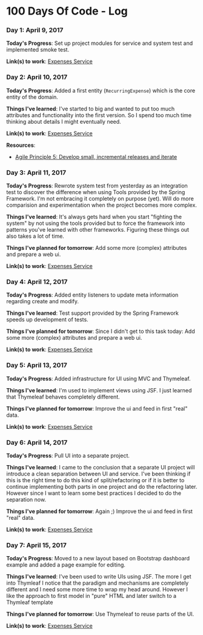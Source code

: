 # 100 Days Of Code - Log

### Day 1: April 9, 2017

**Today's Progress**: Set up project modules for service and system test and implemented smoke test.

**Link(s) to work**: [Expenses Service](https://github.com/roamingthings/expenses-service/commit/85097afe3afe79a3fd1593d3a4d4c518f0d94f4e)

### Day 2: April 10, 2017

**Today's Progress**: Added a first entity (`RecurringExpense`) which is the core entity of the domain.

**Things I've learned**: I've started to big and wanted to put too much attributes and functionality into the first version. So I spend too much time thinking about details I might eventually need.  

**Link(s) to work**: [Expenses Service](https://github.com/roamingthings/expenses-service/commit/1852d341011a5485016cbf6498d6195c4646e7d8)

**Resources**:
* [Agile Principle 5: Develop small, incremental releases and iterate](http://www.allaboutagile.com/agile-principle-5-how-do-you-eat-an-elephant/)

### Day 3: April 11, 2017

**Today's Progress**: Rewrote system test from yesterday as an integration test to discover the difference when using Tools provided by the Spring Framework. I'm not embracing it completely on purpose (yet). Will do more comparision and experimentation when the project becomes more complex.

**Things I've learned**: It's always gets hard when you start "fighting the system" by not using the tools provided but to force the framework into patterns you've learned with other frameworks. Figuring these things out also takes a lot of time.

**Things I've planned for tomorrow**: Add some more (complex) attributes and prepare a web ui.

**Link(s) to work**: [Expenses Service](https://github.com/roamingthings/expenses-service/commit/f28374c9d3d071a454cd85034ca8ab3dba94eeb3)

### Day 4: April 12, 2017

**Today's Progress**: Added entity listeners to update meta information regarding create and modify.

**Things I've learned**: Test support provided by the Spring Framework speeds up development of tests.

**Things I've planned for tomorrow**: Since I didn't get to this task today: Add some more (complex) attributes and prepare a web ui.

**Link(s) to work**: [Expenses Service](https://github.com/roamingthings/expenses-service/commit/ad98a329ed14509111d753c960c07d7698394d0f)

### Day 5: April 13, 2017

**Today's Progress**: Added infrastructure for UI using MVC and Thymeleaf.

**Things I've learned**: I'm used to implement views using JSF. I just learned that Thymeleaf behaves completely different.

**Things I've planned for tomorrow**: Improve the ui and feed in first "real" data.

**Link(s) to work**: [Expenses Service](https://github.com/roamingthings/expenses-service/commit/6572e51fe17e3f57e12ea9734a0c195f651e20e9)

### Day 6: April 14, 2017

**Today's Progress**: Pull UI into a separate project.

**Things I've learned**: I came to the conclusion that a separate UI project will introduce a clean separation between UI and service. I've been thinking if this is the right time to do this kind of split/refactoring or if it is better to continue implementing both parts in one project and do the refactoring later. However since I want to learn some best practices I decided to do the separation now.

**Things I've planned for tomorrow**: Again ;) Improve the ui and feed in first "real" data.

**Link(s) to work**: [Expenses Service](https://github.com/roamingthings/expenses-service/commit/7aa8ed1fe90d2c0b3de8829afe8c3b1f24246ef3)

### Day 7: April 15, 2017

**Today's Progress**: Moved to a new layout based on Bootstrap dashboard example and added a page example for editing.

**Things I've learned**: I've been used to write UIs using JSF. The more I get into Thymleaf I notice that the paradigm and mechanisms are completely different and I need some more time to wrap my head around. However I like the approach to first model in "pure" HTML and later switch to a Thymleaf template

**Things I've planned for tomorrow**: Use Thymeleaf to reuse parts of the UI.

**Link(s) to work**: [Expenses Service](https://github.com/roamingthings/expenses-service/commit/872a5fa414589f5ab3aa542e755b88ec77166567)
